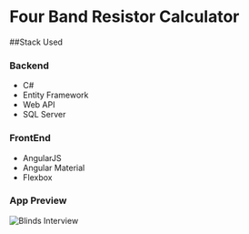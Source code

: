 # Four Band Resistor Calculator

##Stack Used

 ### Backend
 - C#
 - Entity Framework
 - Web API
 - SQL Server
 
 ### FrontEnd
 - AngularJS
 - Angular Material
 - Flexbox
 


### App Preview
![Blinds Interview](http://i.imgur.com/cSAMJbY.png)


